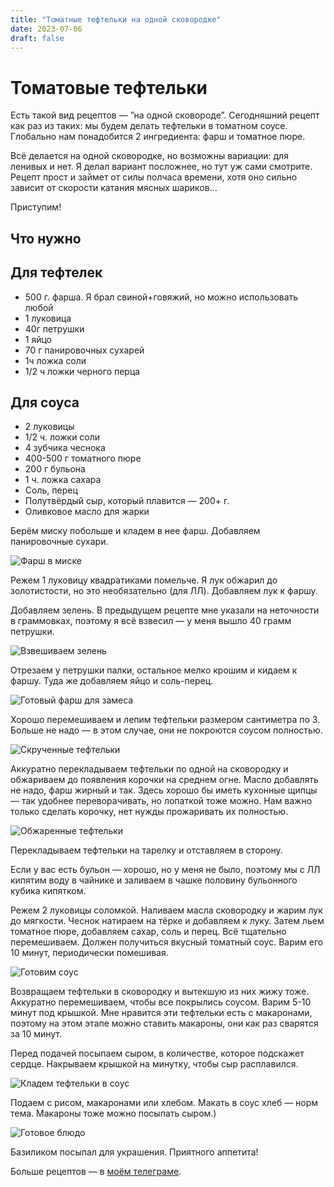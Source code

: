 ```yaml
---
title: "Томатные тефтельки на одной сковородке"
date: 2023-07-06
draft: false
---
```



# Томатовые тефтельки

Есть такой вид рецептов — ”на одной сковороде”. Сегодняшний рецепт как раз из таких: мы будем делать тефтельки в томатном соусе. Глобально нам понадобится 2 ингредиента: фарш  и томатное пюре. 

Всё делается на одной сковородке, но возможны вариации: для ленивых и нет. Я делал вариант посложнее, но тут уж сами смотрите. Рецепт прост и займет от силы полчаса времени, хотя оно сильно зависит от скорости катания мясных шариков… 

Приступим!

## Что нужно

## Для тефтелек

- 500 г. фарша. Я брал свиной+говяжий, но можно использовать любой
- 1 луковица
- 40г петрушки
- 1 яйцо
- 70 г панировочных сухарей
- 1ч ложка соли
- 1/2 ч ложки черного перца

## Для соуса

- 2 луковицы
- 1/2 ч. ложки соли
- 4 зубчика чеснока
- 400-500 г томатного пюре
- 200 г бульона
- 1 ч. ложка сахара
- Соль, перец
- Полутвёрдый сыр, который плавится — 200+ г.
- Оливковое масло для жарки

Берём миску побольше и кладем в нее фарш. Добавляем панировочные сухари. 

![Фарш в миске](/img/Teftelki/2.jpg)

Режем 1 луковицу квадратиками помельче. Я лук обжарил до золотистости, но это необязательно (для ЛЛ). Добавляем лук к фаршу. 

Добавляем зелень. В предыдущем рецепте мне указали на неточности в граммовках, поэтому я всё взвесил — у меня вышло 40 грамм петрушки. 

![Взвешиваем зелень](/img/Teftelki/3.jpg)

Отрезаем у петрушки палки, остальное мелко крошим и кидаем к фаршу. Туда же добавляем яйцо и соль-перец.

![Готовый фарш для замеса](/img/Teftelki/4.jpg)

Хорошо перемешиваем и лепим тефтельки размером сантиметра по 3. Больше не надо — в этом случае, они не покроются соусом полностью.

![Скрученные тефтельки](/img/Teftelki/6.jpg)

Аккуратно перекладываем тефтельки по одной на сковородку и обжариваем до появления корочки на среднем огне. Масло добавлять не надо, фарш жирный и так. Здесь хорошо бы иметь кухонные щипцы — так удобнее переворачивать, но лопаткой тоже можно. Нам важно только сделать корочку, нет нужды прожаривать их полностью.

![Обжаренные тефтельки](/img/Teftelki/7.jpg)

Перекладываем тефтельки на тарелку и отставляем в сторону.

Если у вас есть бульон — хорошо, но у меня не было, поэтому мы с ЛЛ кипятим воду в чайнике и заливаем в чашке половину бульонного кубика кипятком.

Режем 2 луковицы соломкой. Наливаем масла сковородку и жарим лук до мягкости. Чеснок натираем на тёрке и добавляем к луку. Затем льем томатное пюре, добавляем сахар, соль и перец. Всё тщательно перемешиваем. Должен получиться вкусный томатный соус. Варим его 10 минут, периодически помешивая.

![Готовим соус](/img/Teftelki/8.jpg)

Возвращаем тефтельки в сковородку и вытекшую из них жижу тоже. Аккуратно перемешиваем, чтобы все покрылись соусом. Варим 5-10 минут под крышкой. Мне нравится эти тефтельки есть с макаронами, поэтому на этом этапе можно ставить макароны, они как раз сварятся за 10 минут. 

Перед подачей посыпаем сыром, в количестве, которое подскажет сердце. Накрываем крышкой на минутку, чтобы сыр расплавился.

![Кладем тефтельки в соус](/img/Teftelki/9.jpg)

Подаем с рисом, макаронами или хлебом. Макать в соус хлеб — норм тема. Макароны тоже можно посыпать сыром.) 

![Готовое блюдо](/img/Teftelki/11.jpg)

Базиликом посыпал для украшения. Приятного аппетита!

Больше рецептов — в [моём телеграме](https://t.me/boiledjija).